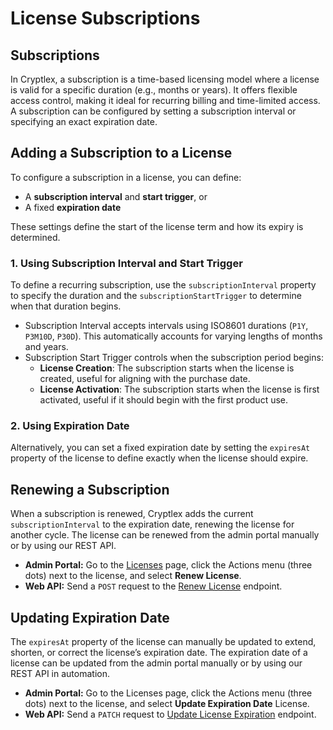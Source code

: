 # License Subscriptions

## Subscriptions

In Cryptlex, a subscription is a time-based licensing model where a license is valid for a specific duration (e.g., months or years). It offers flexible access control, making it ideal for recurring billing and time-limited access. A subscription can be configured by setting a subscription interval or specifying an exact expiration date.

## Adding a Subscription to a License

To configure a subscription in a license, you can define:

* A **subscription interval** and **start trigger**, or
* A fixed **expiration date**

These settings define the start of the license term and how its expiry is determined.

### 1. Using Subscription Interval and Start Trigger

To define a recurring subscription, use the `subscriptionInterval` property to specify the duration and the `subscriptionStartTrigger` to determine when that duration begins.

* Subscription Interval accepts intervals using ISO8601 durations (`P1Y`, `P3M10D`, `P30D`). This automatically accounts for varying lengths of months and years.
* Subscription Start Trigger controls when the subscription period begins:
  * **License Creation**: The subscription starts when the license is created, useful for aligning with the purchase date.
  * **License Activation**: The subscription starts when the license is first activated, useful if it should begin with the first product use.

### 2. Using Expiration Date

Alternatively, you can set a fixed expiration date by setting the `expiresAt` property of the license to define exactly when the license should expire.

## Renewing a Subscription

When a subscription is renewed, Cryptlex adds the current `subscriptionInterval` to the expiration date, renewing the license for another cycle. The license can be renewed from the admin portal manually or by using our REST API.

* **Admin Portal:** Go to the [Licenses](https://app.cryptlex.com/license-management/licenses) page, click the Actions menu (three dots) next to the license, and select **Renew License**.
* **Web API:** Send a `POST` request to the [Renew License](https://api.cryptlex.com/v3/docs#tag/Licenses/operation/RenewLicense) endpoint.

## Updating Expiration Date

The `expiresAt` property of the license can manually be updated to extend, shorten, or correct the license’s expiration date. The expiration date of a license can be updated from the admin portal manually or by using our REST API in automation.

* **Admin Portal:** Go to the Licenses page, click the Actions menu (three dots) next to the license, and select **Update Expiration Date** License.
* **Web API:** Send a `PATCH` request to [Update License Expiration](https://api.dev.cryptlex.com/v3/docs#tag/Licenses/operation/UpdateExpiresAtLicense) endpoint.
